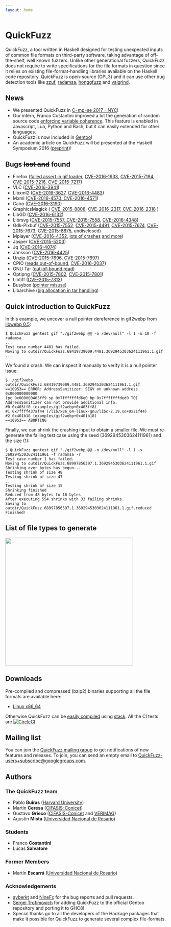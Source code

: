 ```yaml
---
layout: home
---
```




# QuickFuzz

QuickFuzz, a tool written in Haskell designed for testing unexpected inputs of common file formats on third-party software,
taking advantage of off-the-shelf, well known fuzzers.
Unlike other generational fuzzers, QuickFuzz does not require
to write specifications for the file formats in question since it relies
on existing file-format-handling libraries available on the Haskell
code repository. QuickFuzz is open-source (GPL3) and it can use other bug detection tools like [zzuf](http://caca.zoy.org/wiki/zzuf), [radamsa](https://github.com/aoh/radamsa), [honggfuzz](http://google.github.io/honggfuzz/) and [valgrind](http://valgrind.org).

## News

* We presented QuickFuzz in [C◦mp◦se 2017 - NYC](http://www.composeconference.org/)!
* Our intern, Franco Costantini improved a lot the generation of random source code [enforcing variable coherence](https://github.com/CIFASIS/QuickFuzz/blob/gh-pages/variable-fix.md). This feature is enabled in Javascript, Lua, Python and Bash, but it can easily extended for other languages.
* QuickFuzz is now included in [Gentoo](https://packages.gentoo.org/packages/app-forensics/quickfuzz)!
* An academic article on QuickFuzz will be presented at the Haskell Symposium 2016 ([preprint](https://github.com/CIFASIS/QuickFuzz/releases/download/haskell16-draft/draft-haskell16.pdf))!

## **Bugs ~~lost and~~ found**

* Firefox ([failed assert in gif loader](https://bugzilla.mozilla.org/show_bug.cgi?id=1210745), [CVE-2016-1933](https://www.mozilla.org/en-US/security/advisories/mfsa2016-02/), [CVE-2015-7194](https://www.mozilla.org/en-US/security/advisories/mfsa2015-128/), [CVE-2015-7216, CVE-2015-7217](https://www.mozilla.org/en-US/security/advisories/mfsa2015-143/))
* VLC ([CVE-2016-3941](https://bugs.launchpad.net/ubuntu/+source/vlc/+bug/1533633))
* Libxml2 ([CVE-2016-3627](http://seclists.org/oss-sec/2016/q1/682), [CVE-2016-4483](http://seclists.org/oss-sec/2016/q2/214))
* Mxml ([CVE-2016-4570, CVE-2016-4571](http://www.openwall.com/lists/oss-security/2016/05/09/16))
* Cairo ([CVE-2016-3190](http://seclists.org/oss-sec/2016/q1/676))
* GraphicsMagick ( [CVE-2015-8808](http://seclists.org/oss-sec/2016/q1/288), [CVE-2016-2317, CVE-2016-2318](http://seclists.org/oss-sec/2016/q1/297) )
* LibGD ([CVE-2016-6132](http://seclists.org/oss-sec/2016/q2/636))
* Librsvg ([CVE-2015-7557, CVE-2015-7558](http://www.openwall.com/lists/oss-security/2015/12/21/5), [CVE-2016-4348](http://www.openwall.com/lists/oss-security/2016/04/28/7))
* Gdk-Pixbuf ([CVE-2015-7552](https://bugzilla.suse.com/show_bug.cgi?id=958963),  [CVE-2015-4491](https://www.mozilla.org/en-US/security/advisories/mfsa2015-88/), [CVE-2015-7674](http://www.openwall.com/lists/oss-security/2015/10/02/10), [CVE-2015-7673](http://www.openwall.com/lists/oss-security/2015/10/02/9), [CVE-2015-8875](http://seclists.org/oss-sec/2016/q2/355), undisclosed)
* Mplayer ([CVE-2016-4352](http://www.openwall.com/lists/oss-security/2016/04/29/7), [lots of crashes](https://lists.mplayerhq.hu/pipermail/mplayer-dev-eng/2015-December/073241.html) [and more](http://www.openwall.com/lists/oss-security/2015/11/10/8))
* Jasper ([CVE-2015-5203](https://bugzilla.redhat.com/show_bug.cgi?id=1254242))
* Jq ([CVE-2016-4074](http://www.openwall.com/lists/oss-security/2016/04/24/4))
* Jansson ([CVE-2016-4425](http://www.openwall.com/lists/oss-security/2016/05/02/1))
* Unzip ([CVE-2015-7696, CVE-2015-7697](http://www.openwall.com/lists/oss-security/2015/10/11/5))
* CPIO ([reads out-of-bound](http://seclists.org/oss-sec/2016/q1/440), [CVE-2016-2037](http://seclists.org/oss-sec/2016/q1/136))
* GNU Tar ([out-of-bound read](http://www.openwall.com/lists/oss-security/2015/08/31/1))
* Optipng ([CVE-2015-7802](http://www.openwall.com/lists/oss-security/2015/09/23/4), [CVE-2015-7801](https://bugzilla.redhat.com/show_bug.cgi?id=1264015))
* Libtiff ([CVE-2015-7313](http://www.openwall.com/lists/oss-security/2015/09/21/7))
* Busybox ([pointer misuse](http://www.openwall.com/lists/oss-security/2015/10/25/3))
* Libarchive ([big allocation in tar handling](https://bugs.launchpad.net/ubuntu/+source/libarchive/+bug/1487020))

## Quick introduction to QuickFuzz

In this example, we uncover a null pointer dereference in gif2webp from [libwebp 0.5](https://github.com/webmproject/libwebp/releases/tag/v0.5.0):

```
$ QuickFuzz gentest gif "./gif2webp @@ -o /dev/null" -l 1 -u 10 -f radamsa
...
Test case number 4481 has failed. 
Moving to outdir/QuickFuzz.68419739009.4481.3692945303624111961.1.gif
...
```

We found a crash. We can inspect it manually to verify it is a null pointer issue:

```
$ ./gif2webp outdir/QuickFuzz.68419739009.4481.3692945303624111961.1.gif
==10953== ERROR: AddressSanitizer: SEGV on unknown address 0x000000000000 
(pc 0x000000403ff9 sp 0x7fffffffd6e0 bp 0x7fffffffded0 T0)
AddressSanitizer can not provide additional info.
#0 0x403ff8 (examples/gif2webp+0x403ff8)
#1 0x7ffff437af44 (/lib/x86_64-linux-gnu/libc-2.19.so+0x21f44)
#2 0x401b18 (examples/gif2webp+0x401b18)
==10953== ABORTING
```

Finally, we can shrink the crashing input to obtain a smaller file. We must re-generate the failing test case using the seed (3692945303624111961) and the size (1):

```
$ QuickFuzz gentest gif "./gif2webp @@ -o /dev/null" -l 1 -s 3692945303624111961 -f radamsa -r
Test case number 1 has failed. 
Moving to outdir/QuickFuzz.68997856397.1.3692945303624111961.1.gif
Shrinking over bytes has begun...
Testing shrink of size 48
Testing shrink of size 47
...
Testing shrink of size 15
Shrinking finished
Reduced from 48 bytes to 16 bytes
After executing 554 shrinks with 33 failing shrinks. 
Saving to outdir/QuickFuzz.68997856397.1.3692945303624111961.1.gif.reduced
Finished!
```

## List of file types to generate

<img src="https://rawgit.com/CIFASIS/QuickFuzz/gh-pages/images/file-formats.svg" width="400">

## Downloads

Pre-compiled and compressed (bzip2) binaries supporting all the file formats are available here:

* [Linux x86_64](https://circleci.com/api/v1/project/CIFASIS/QuickFuzz/latest/artifacts/0/$CIRCLE_ARTIFACTS/build/QuickFuzz.bz2?filter=successful&branch=master)

Otherwise QuickFuzz can be [easily compiled](https://github.com/CIFASIS/QuickFuzz#instalation) using [stack](http://docs.haskellstack.org/en/stable/README/#how-to-install). All the CI tests are  [![CircleCI](https://circleci.com/gh/CIFASIS/QuickFuzz.svg?style=svg)](https://circleci.com/gh/CIFASIS/QuickFuzz)

## Mailing list

You can join the [QuickFuzz mailing group](https://groups.google.com/forum/#!forum/QuickFuzz-users) to get notifications of new features and releases. To join, you can send an empty email to QuickFuzz-users+subscribe@googlegroups.com.

## Authors
### The QuickFuzz team

* Pablo **Buiras** ([Harvard University](http://people.seas.harvard.edu/~pbuiras/))
* Martín **Ceresa** ([CIFASIS-Conicet](http://cifasis-conicet.gov.ar/))
* Gustavo **Grieco** ([CIFASIS-Conicet](http://cifasis-conicet.gov.ar/) and [VERIMAG](http://www-verimag.imag.fr/?lang=en))
* Agustín **Mista** ([Universidad Nacional de Rosario](http://www.unr.edu.ar/))

### Students

* Franco **Costantini**
* Lucas **Salvatore**

### Former Members

* Martín **Escarrá** ([Universidad Nacional de Rosario](http://www.unr.edu.ar/))

### **Acknowledgements**

* [ayberkt](https://github.com/ayberkt) and [NineFx](http://ninefx.com/) for the bug reports and pull requests.
* [Sergei Trofimovich](https://github.com/trofi) for adding QuickFuzz to the official Gentoo repository and porting it to GHC8!
* Special thanks go to all the developers of the Hackage packages that make it possible for QuickFuzz to generate several complex file-formats.

